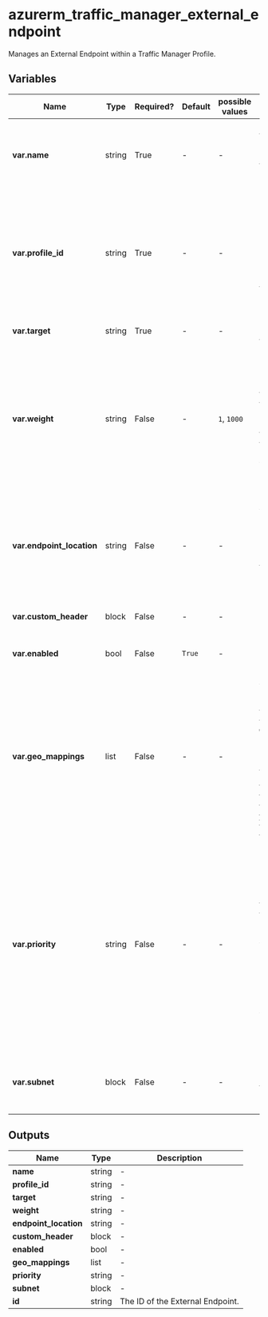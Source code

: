 # azurerm_traffic_manager_external_endpoint

Manages an External Endpoint within a Traffic Manager Profile.

## Variables

| Name | Type | Required? |  Default  |  possible values |  Description |
| ---- | ---- | --------- |  ----------- | ----------- | ----------- |
| **var.name** | string | True | -  |  -  |  The name of the External Endpoint. Changing this forces a new resource to be created. | 
| **var.profile_id** | string | True | -  |  -  |  The ID of the Traffic Manager Profile that this External Endpoint should be created within. Changing this forces a new resource to be created. | 
| **var.target** | string | True | -  |  -  |  The FQDN DNS name of the target. | 
| **var.weight** | string | False | -  |  `1`, `1000`  |  Specifies how much traffic should be distributed to this endpoint, this must be specified for Profiles using the Weighted traffic routing method. Valid values are between `1` and `1000`. | 
| **var.endpoint_location** | string | False | -  |  -  |  Specifies the Azure location of the Endpoint, this must be specified for Profiles using the `Performance` routing method. | 
| **var.custom_header** | block | False | -  |  -  |  One or more `custom_header` blocks. | 
| **var.enabled** | bool | False | `True`  |  -  |  Is the endpoint enabled? Defaults to `true`. | 
| **var.geo_mappings** | list | False | -  |  -  |  A list of Geographic Regions used to distribute traffic, such as `WORLD`, `UK` or `DE`. The same location can't be specified in two endpoints. [See the Geographic Hierarchies documentation for more information](https://docs.microsoft.com/rest/api/trafficmanager/geographichierarchies/getdefault). | 
| **var.priority** | string | False | -  |  -  |  Specifies the priority of this Endpoint, this must be specified for Profiles using the `Priority` traffic routing method. Supports values between 1 and 1000, with no Endpoints sharing the same value. If omitted the value will be computed in order of creation. | 
| **var.subnet** | block | False | -  |  -  |  One or more `subnet` blocks. Changing this forces a new resource to be created. | 



## Outputs

| Name | Type | Description |
| ---- | ---- | --------- | 
| **name** | string  | - | 
| **profile_id** | string  | - | 
| **target** | string  | - | 
| **weight** | string  | - | 
| **endpoint_location** | string  | - | 
| **custom_header** | block  | - | 
| **enabled** | bool  | - | 
| **geo_mappings** | list  | - | 
| **priority** | string  | - | 
| **subnet** | block  | - | 
| **id** | string  | The ID of the External Endpoint. | 